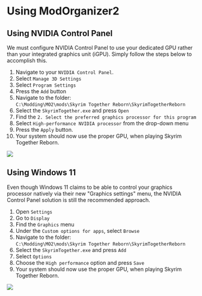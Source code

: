 # Using ModOrganizer2

## Using NVIDIA Control Panel

We must configure NVIDIA Control Panel to use your dedicated GPU rather than your integrated graphics unit (iGPU). Simply follow the steps below to accomplish this.

1. Navigate to your `NVIDIA Control Panel`.
2. Select `Manage 3D Settings`
3. Select `Program Settings`
4. Press the `Add` button
5. Navigate to the folder:\
   `C:\Modding\MO2\mods\Skyrim Together Reborn\SkyrimTogetherReborn`
6. Select the `SkyrimTogether.exe` and press `Open`
7. Find the `2. Select the preferred graphics processor for this program`
8. Select `High-performance NVIDIA processor` from the drop-down menu
9. Press the `Apply` button.
10. Your system should now use the proper GPU, when playing Skyrim Together Reborn.

![](https://sxcu.net/5CXdXUQGD.gif)

## Using Windows 11

Even though Windows 11 claims to be able to control your graphics processor natively via their new "Graphics settings" menu, the NVIDIA Control Panel solution is still the recommended approach.

1. Open `Settings`
2. Go to `Display`
3. Find the `Graphics` menu
4. Under the `Custom options for apps`, select `Browse`
5. Navigate to the folder:\
   `C:\Modding\MO2\mods\Skyrim Together Reborn\SkyrimTogetherReborn`
6. Select the `SkyrimTogether.exe` and press `Add`
7. Select `Options`
8. Choose the `High performance` option and press `Save`
9. Your system should now use the proper GPU, when playing Skyrim Together Reborn.

![](https://sxcu.net/5CXj1XgkT.gif)
